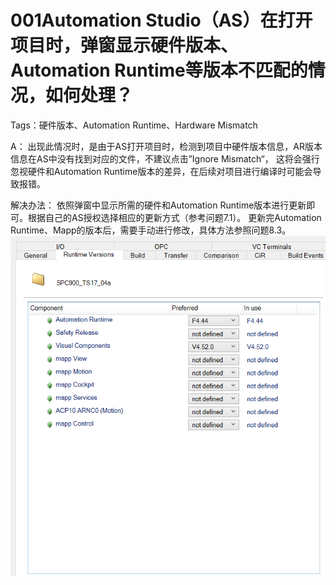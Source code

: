 # 001Automation Studio（AS）在打开项目时，弹窗显示硬件版本、Automation Runtime等版本不匹配的情况，如何处理？
Tags：硬件版本、Automation Runtime、Hardware Mismatch

A：
出现此情况时，是由于AS打开项目时，检测到项目中硬件版本信息，AR版本信息在AS中没有找到对应的文件，不建议点击”Ignore Mismatch“，
这将会强行忽视硬件和Automation Runtime版本的差异，在后续对项目进行编译时可能会导致报错。
	
解决办法：
依照弹窗中显示所需的硬件和Automation Runtime版本进行更新即可。根据自己的AS授权选择相应的更新方式（参考问题7.1）。
更新完Automation Runtime、Mapp的版本后，需要手动进行修改，具体方法参照问题8.3。
![Img](./FILES/001Automation%20Studio（AS）在打开项目时，弹窗显示硬件版本、Automation%20Runtime等版本不匹配的情况，如何处理？.md/img-20220530003300.png)
